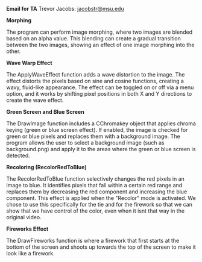 **Email for TA**
Trevor Jacobs: jacobstr@msu.edu

**Morphing**

The program can perform image morphing, where two images are blended based on an alpha value. This blending can create a gradual transition between the two images, showing an effect of one image morphing into the other.

**Wave Warp Effect**

The ApplyWaveEffect function adds a wave distortion to the image. The effect distorts the pixels based on sine and cosine functions, creating a wavy, fluid-like appearance.
The effect can be toggled on or off via a menu option, and it works by shifting pixel positions in both X and Y directions to create the wave effect.

**Green Screen and Blue Screen**

The DrawImage function includes a CChromakey object that applies chroma keying (green or blue screen effect). If enabled, the image is checked for green or blue pixels and replaces them with a background image.
The program allows the user to select a background image (such as background.png) and apply it to the areas where the green or blue screen is detected.

**Recoloring (RecolorRedToBlue)**

The RecolorRedToBlue function selectively changes the red pixels in an image to blue. It identifies pixels that fall within a certain red range and replaces them by decreasing the red component and increasing the blue component. This effect is applied when the "Recolor" mode is activated. We chose to use this specifically for the tie and for the firework so that we can show that we have control of the color, even when it isnt that way in the original video.

**Fireworks Effect**

The DrawFireworks function is where a firework that first starts at the bottom of the screen and shoots up towards the top of the screen to make it look like a firework.


